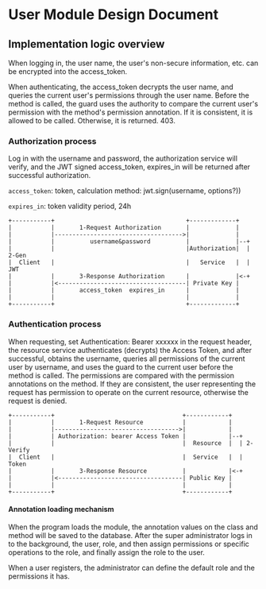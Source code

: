 # User Module Design Document

## Implementation logic overview

When logging in, the user name, the user's non-secure information, etc. can be encrypted into the access_token.

When authenticating, the access_token decrypts the user name, and queries the current user's permissions through the user name. Before the method is called, the guard uses the authority to compare the current user's permission with the method's permission annotation. If it is consistent, it is allowed to be called. Otherwise, it is returned. 403.

### Authorization process

Log in with the username and password, the authorization service will verify, and the JWT signed access_token, expires_in will be returned after successful authorization.

`access_token`: token, calculation method: jwt.sign(username, options?))

`expires_in`: token validity period, 24h

```none
+-----------+                                     +-------------+
|           |       1-Request Authorization       |             |
|           |------------------------------------>|             |
|           |          username&password          |             |--+
|           |                                     |Authorization|  | 2-Gen
|  Client   |                                     |   Service   |  |   JWT
|           |       3-Response Authorization      |             |<-+
|           |<------------------------------------| Private Key |
|           |       access_token  expires_in      |             |
|           |                                     |             |
+-----------+                                     +-------------+
```

### Authentication process

When requesting, set Authentication: Bearer xxxxxx in the request header, the resource service authenticates (decrypts) the Access Token, and after successful, obtains the username, queries all permissions of the current user by username, and uses the guard to the current user before the method is called. The permissions are compared with the permission annotations on the method. If they are consistent, the user representing the request has permission to operate on the current resource, otherwise the request is denied.

```none
+-----------+                                    +------------+
|           |       1-Request Resource           |            |
|           |----------------------------------->|            |
|           | Authorization: bearer Access Token |            |--+
|           |                                    |  Resource  |  | 2-Verify
|  Client   |                                    |  Service   |  |   Token
|           |       3-Response Resource          |            |<-+
|           |<-----------------------------------| Public Key |
|           |                                    |            |
+-----------+                                    +------------+
```

#### Annotation loading mechanism

When the program loads the module, the annotation values on the class and method will be saved to the database. After the super administrator logs in to the background, the user, role, and then assign permissions or specific operations to the role, and finally assign the role to the user.

When a user registers, the administrator can define the default role and the permissions it has.